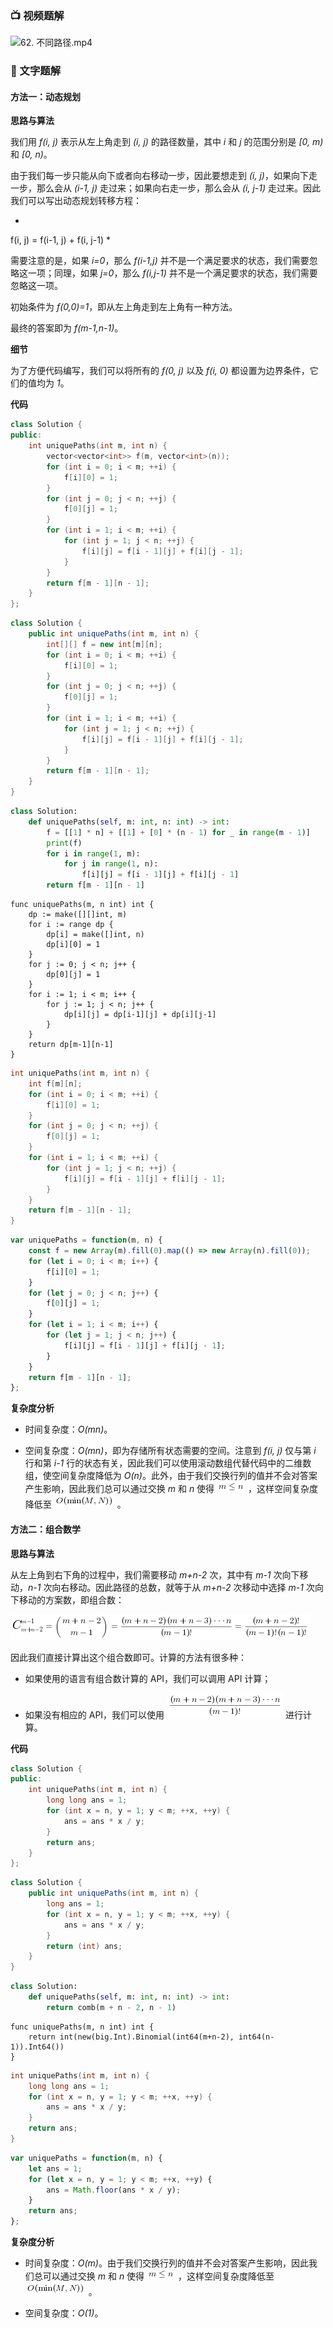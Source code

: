 ### 📺 视频题解  
![62. 不同路径.mp4](48ac43ed-52de-41d2-88f7-a6d88792e243)

### 📖 文字题解
#### 方法一：动态规划

**思路与算法**

我们用 *f(i, j)* 表示从左上角走到 *(i, j)* 的路径数量，其中 *i* 和 *j* 的范围分别是 *[0, m)* 和 *[0, n)*。

由于我们每一步只能从向下或者向右移动一步，因此要想走到 *(i, j)*，如果向下走一步，那么会从 *(i-1, j)* 走过来；如果向右走一步，那么会从 *(i, j-1)* 走过来。因此我们可以写出动态规划转移方程：

*
f(i, j) = f(i-1, j) + f(i, j-1)
*

需要注意的是，如果 *i=0*，那么 *f(i-1,j)* 并不是一个满足要求的状态，我们需要忽略这一项；同理，如果 *j=0*，那么 *f(i,j-1)* 并不是一个满足要求的状态，我们需要忽略这一项。

初始条件为 *f(0,0)=1*，即从左上角走到左上角有一种方法。

最终的答案即为 *f(m-1,n-1)*。

**细节**

为了方便代码编写，我们可以将所有的 *f(0, j)* 以及 *f(i, 0)* 都设置为边界条件，它们的值均为 *1*。

**代码**

```C++ [sol1-C++]
class Solution {
public:
    int uniquePaths(int m, int n) {
        vector<vector<int>> f(m, vector<int>(n));
        for (int i = 0; i < m; ++i) {
            f[i][0] = 1;
        }
        for (int j = 0; j < n; ++j) {
            f[0][j] = 1;
        }
        for (int i = 1; i < m; ++i) {
            for (int j = 1; j < n; ++j) {
                f[i][j] = f[i - 1][j] + f[i][j - 1];
            }
        }
        return f[m - 1][n - 1];
    }
};
```

```Java [sol1-Java]
class Solution {
    public int uniquePaths(int m, int n) {
        int[][] f = new int[m][n];
        for (int i = 0; i < m; ++i) {
            f[i][0] = 1;
        }
        for (int j = 0; j < n; ++j) {
            f[0][j] = 1;
        }
        for (int i = 1; i < m; ++i) {
            for (int j = 1; j < n; ++j) {
                f[i][j] = f[i - 1][j] + f[i][j - 1];
            }
        }
        return f[m - 1][n - 1];
    }
}
```

```Python [sol1-Python3]
class Solution:
    def uniquePaths(self, m: int, n: int) -> int:
        f = [[1] * n] + [[1] + [0] * (n - 1) for _ in range(m - 1)]
        print(f)
        for i in range(1, m):
            for j in range(1, n):
                f[i][j] = f[i - 1][j] + f[i][j - 1]
        return f[m - 1][n - 1]
```

```Golang [sol1-Golang]
func uniquePaths(m, n int) int {
    dp := make([][]int, m)
    for i := range dp {
        dp[i] = make([]int, n)
        dp[i][0] = 1
    }
    for j := 0; j < n; j++ {
        dp[0][j] = 1
    }
    for i := 1; i < m; i++ {
        for j := 1; j < n; j++ {
            dp[i][j] = dp[i-1][j] + dp[i][j-1]
        }
    }
    return dp[m-1][n-1]
}
```

```C [sol1-C]
int uniquePaths(int m, int n) {
    int f[m][n];
    for (int i = 0; i < m; ++i) {
        f[i][0] = 1;
    }
    for (int j = 0; j < n; ++j) {
        f[0][j] = 1;
    }
    for (int i = 1; i < m; ++i) {
        for (int j = 1; j < n; ++j) {
            f[i][j] = f[i - 1][j] + f[i][j - 1];
        }
    }
    return f[m - 1][n - 1];
}
```

```JavaScript [sol1-JavaScript]
var uniquePaths = function(m, n) {
    const f = new Array(m).fill(0).map(() => new Array(n).fill(0));
    for (let i = 0; i < m; i++) {
        f[i][0] = 1;
    }
    for (let j = 0; j < n; j++) {
        f[0][j] = 1;
    }
    for (let i = 1; i < m; i++) {
        for (let j = 1; j < n; j++) {
            f[i][j] = f[i - 1][j] + f[i][j - 1];
        }
    }
    return f[m - 1][n - 1];
};
```

**复杂度分析**

- 时间复杂度：*O(mn)*。

- 空间复杂度：*O(mn)*，即为存储所有状态需要的空间。注意到 *f(i, j)* 仅与第 *i* 行和第 *i-1* 行的状态有关，因此我们可以使用滚动数组代替代码中的二维数组，使空间复杂度降低为 *O(n)*。此外，由于我们交换行列的值并不会对答案产生影响，因此我们总可以通过交换 *m* 和 *n* 使得 ![m\leqn ](./p__m_leq_n_.png) ，这样空间复杂度降低至 ![O(\min(m,n)) ](./p__O_min_m,_n___.png) 。

#### 方法二：组合数学

**思路与算法**

从左上角到右下角的过程中，我们需要移动 *m+n-2* 次，其中有 *m-1* 次向下移动，*n-1* 次向右移动。因此路径的总数，就等于从 *m+n-2* 次移动中选择 *m-1* 次向下移动的方案数，即组合数：

![{\LargeC}_{m+n-2}^{m-1}=\binom{m+n-2}{m-1}=\frac{(m+n-2)(m+n-3)\cdotsn}{(m-1)!}=\frac{(m+n-2)!}{(m-1)!(n-1)!} ](./p___{Large_C}_{m+n-2}^{m-1}_=_binom{m+n-2}{m-1}_=_frac{_m+n-2__m+n-3_cdots_n}{_m-1_!}_=_frac{_m+n-2_!}{_m-1_!_n-1_!}__.png) 

因此我们直接计算出这个组合数即可。计算的方法有很多种：

- 如果使用的语言有组合数计算的 API，我们可以调用 API 计算；

- 如果没有相应的 API，我们可以使用 ![\frac{(m+n-2)(m+n-3)\cdotsn}{(m-1)!} ](./p__frac{_m+n-2__m+n-3_cdots_n}{_m-1_!}_.png)  进行计算。

**代码**

```C++ [sol2-C++]
class Solution {
public:
    int uniquePaths(int m, int n) {
        long long ans = 1;
        for (int x = n, y = 1; y < m; ++x, ++y) {
            ans = ans * x / y;
        }
        return ans;
    }
};
```

```Java [sol2-Java]
class Solution {
    public int uniquePaths(int m, int n) {
        long ans = 1;
        for (int x = n, y = 1; y < m; ++x, ++y) {
            ans = ans * x / y;
        }
        return (int) ans;
    }
}
```

```Python [sol2-Python3]
class Solution:
    def uniquePaths(self, m: int, n: int) -> int:
        return comb(m + n - 2, n - 1)
```

```Golang [sol2-Golang]
func uniquePaths(m, n int) int {
    return int(new(big.Int).Binomial(int64(m+n-2), int64(n-1)).Int64())
}
```

```C [sol2-C]
int uniquePaths(int m, int n) {
    long long ans = 1;
    for (int x = n, y = 1; y < m; ++x, ++y) {
        ans = ans * x / y;
    }
    return ans;
}
```

```JavaScript [sol2-JavaScript]
var uniquePaths = function(m, n) {
    let ans = 1;
    for (let x = n, y = 1; y < m; ++x, ++y) {
        ans = Math.floor(ans * x / y);
    }
    return ans;
};
```


**复杂度分析**

- 时间复杂度：*O(m)*。由于我们交换行列的值并不会对答案产生影响，因此我们总可以通过交换 *m* 和 *n* 使得 ![m\leqn ](./p__m_leq_n_.png) ，这样空间复杂度降低至 ![O(\min(m,n)) ](./p__O_min_m,_n___.png) 。

- 空间复杂度：*O(1)*。